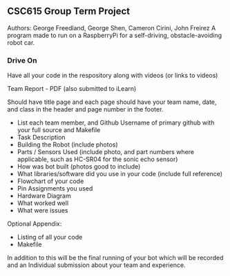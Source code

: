 ## CSC615 Group Term Project
Authors: George Freedland, George Shen, Cameron Cirini, John Freirez
A program made to run on a RaspberryPi for a self-driving, obstacle-avoiding robot car.

### Drive On

Have all your code in the respository along with videos (or links to videos)

Team Report - PDF (also submitted to iLearn)

Should have title page and each page should have your team name, date, and class in the header and page number in the footer.

- List each team member, and Github Username of primary github with your full source and Makefile 
- Task Description
- Building the Robot (include photos)
- Parts / Sensors Used (include photo, and part numbers where applicable, such as HC-SR04 for the sonic echo sensor)
- How was bot built (photos good to include)
- What libraries/software did you use in your code (include full reference)
- Flowchart of your code
- Pin Assignments you used
- Hardware Diagram
- What worked well
- What were issues 

Optional Appendix:

- Listing of all your code
- Makefile

In addition to this will be the final running of your bot which will be recorded and an Individual submission about your team and experience.

